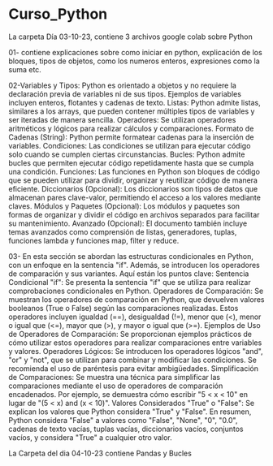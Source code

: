 # Curso_Python
La carpeta Día 03-10-23, contiene 3 archivos google colab sobre Python

01- contiene explicaciones sobre como iniciar en python, explicación de los bloques, tipos de objetos, como los numeros enteros, expresiones como la suma etc.

02-Variables y Tipos: Python es orientado a objetos y no requiere la declaración previa de variables ni de sus tipos. Ejemplos de variables incluyen enteros, flotantes y cadenas de texto.
Listas: Python admite listas, similares a los arrays, que pueden contener múltiples tipos de variables y ser iteradas de manera sencilla.
Operadores: Se utilizan operadores aritméticos y lógicos para realizar cálculos y comparaciones.
Formato de Cadenas (String): Python permite formatear cadenas para la inserción de variables.
Condiciones: Las condiciones se utilizan para ejecutar código solo cuando se cumplen ciertas circunstancias.
Bucles: Python admite bucles que permiten ejecutar código repetidamente hasta que se cumpla una condición.
Funciones: Las funciones en Python son bloques de código que se pueden utilizar para dividir, organizar y reutilizar código de manera eficiente.
Diccionarios (Opcional): Los diccionarios son tipos de datos que almacenan pares clave-valor, permitiendo el acceso a los valores mediante claves.
Módulos y Paquetes (Opcional): Los módulos y paquetes son formas de organizar y dividir el código en archivos separados para facilitar su mantenimiento.
Avanzado (Opcional): El documento también incluye temas avanzados como comprensión de listas, generadores, tuplas, funciones lambda y funciones map, filter y reduce.

03- En esta sección se abordan las estructuras condicionales en Python, con un enfoque en la sentencia "if". Además, se introducen los operadores de comparación y sus variantes. Aquí están los puntos clave:
Sentencia Condicional "if": Se presenta la sentencia "if" que se utiliza para realizar comprobaciones condicionales en Python.
Operadores de Comparación: Se muestran los operadores de comparación en Python, que devuelven valores booleanos (True o False) según las comparaciones realizadas. Estos operadores incluyen igualdad (==), desigualdad (!=), menor que (<), menor o igual que (<=), mayor que (>), y mayor o igual que (>=).
Ejemplos de Uso de Operadores de Comparación: Se proporcionan ejemplos prácticos de cómo utilizar estos operadores para realizar comparaciones entre variables y valores.
Operadores Lógicos: Se introducen los operadores lógicos "and", "or" y "not", que se utilizan para combinar y modificar las condiciones. Se recomienda el uso de paréntesis para evitar ambigüedades.
Simplificación de Comparaciones: Se muestra una técnica para simplificar las comparaciones mediante el uso de operadores de comparación encadenados. Por ejemplo, se demuestra cómo escribir "5 < x < 10" en lugar de "(5 < x) and (x < 10)".
Valores Considerados "True" o "False": Se explican los valores que Python considera "True" y "False". En resumen, Python considera "False" a valores como "False", "None", "0", "0.0", cadenas de texto vacías, tuplas vacías, diccionarios vacíos, conjuntos vacíos, y considera "True" a cualquier otro valor.

La Carpeta del dia 04-10-23 contiene Pandas y Bucles
